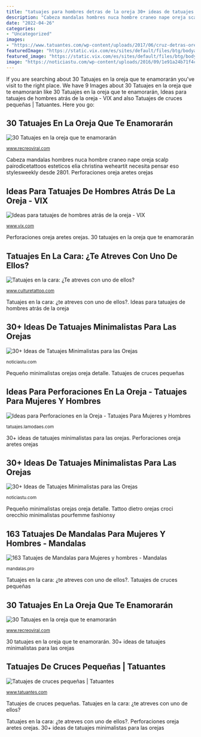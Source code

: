 ```yaml
---
title: "tatuajes para hombres detras de la oreja 30+ ideas de tatuajes minimalistas para las orejas"
description: "Cabeza mandalas hombres nuca hombre craneo nape oreja scalp pairodicetattoos esteticos elia christina weheartit necesita pensar eso stylesweekly desde 2801"
date: "2022-04-26"
categories:
- "Uncategorized"
images:
- "https://www.tatuantes.com/wp-content/uploads/2017/06/cruz-detras-oreja-830x830.jpg"
featuredImage: "https://static.vix.com/es/sites/default/files/btg/bodyart.batanga.com/files/ideas-para-tatuajes-de-hombres-atras-de-la-oreja-3.jpg"
featured_image: "https://static.vix.com/es/sites/default/files/btg/bodyart.batanga.com/files/ideas-para-tatuajes-de-hombres-atras-de-la-oreja-3.jpg"
image: "https://noticiastu.com/wp-content/uploads/2016/09/1e91a24b71f4cd65587080d76049f192.jpg"
---
```


If you are searching about 30 Tatuajes en la oreja que te enamorarán you've visit to the right place. We have 9 Images about 30 Tatuajes en la oreja que te enamorarán like 30 Tatuajes en la oreja que te enamorarán, Ideas para tatuajes de hombres atrás de la oreja - VIX and also Tatuajes de cruces pequeñas | Tatuantes. Here you go:

## 30 Tatuajes En La Oreja Que Te Enamorarán

![30 Tatuajes en la oreja que te enamorarán](https://www.recreoviral.com/wp-content/uploads/2015/10/27-TATUAJES-OREJAS-22.jpg "30 tatuajes en la oreja que te enamorarán")

<small>www.recreoviral.com</small>

Cabeza mandalas hombres nuca hombre craneo nape oreja scalp pairodicetattoos esteticos elia christina weheartit necesita pensar eso stylesweekly desde 2801. Perforaciones oreja aretes orejas

## Ideas Para Tatuajes De Hombres Atrás De La Oreja - VIX

![Ideas para tatuajes de hombres atrás de la oreja - VIX](https://static.vix.com/es/sites/default/files/btg/bodyart.batanga.com/files/ideas-para-tatuajes-de-hombres-atras-de-la-oreja-3.jpg "30 tatuajes en la oreja que te enamorarán")

<small>www.vix.com</small>

Perforaciones oreja aretes orejas. 30 tatuajes en la oreja que te enamorarán

## Tatuajes En La Cara: ¿Te Atreves Con Uno De Ellos?

![Tatuajes en la cara: ¿Te atreves con uno de ellos?](https://culturetattoo.com/wp-content/uploads/2017/06/tatuajes-en-la-cara-portada.jpg "Ideas para tatuajes de hombres atrás de la oreja")

<small>www.culturetattoo.com</small>

Tatuajes en la cara: ¿te atreves con uno de ellos?. Ideas para tatuajes de hombres atrás de la oreja

## 30+ Ideas De Tatuajes Minimalistas Para Las Orejas

![30+ Ideas de Tatuajes Minimalistas para las Orejas](https://noticiastu.com/wp-content/uploads/2016/09/1e91a24b71f4cd65587080d76049f192.jpg "30 tatuajes en la oreja que te enamorarán")

<small>noticiastu.com</small>

Pequeño minimalistas orejas oreja detalle. Tatuajes de cruces pequeñas

## Ideas Para Perforaciones En La Oreja - Tatuajes Para Mujeres Y Hombres

![Ideas para Perforaciones en la Oreja - Tatuajes Para Mujeres y Hombres](http://tatuajes.lamodaes.com/wp-content/uploads/2017/03/perforaciones-en-las-orejas-14.jpg "30+ ideas de tatuajes minimalistas para las orejas")

<small>tatuajes.lamodaes.com</small>

30+ ideas de tatuajes minimalistas para las orejas. Perforaciones oreja aretes orejas

## 30+ Ideas De Tatuajes Minimalistas Para Las Orejas

![30+ Ideas de Tatuajes Minimalistas para las Orejas](https://noticiastu.com/wp-content/uploads/2018/02/bdcd9308e291ce7fb0d05fb22c984451.jpg "Tattoo dietro orejas croci orecchio minimalistas pourfemme fashionsy")

<small>noticiastu.com</small>

Pequeño minimalistas orejas oreja detalle. Tattoo dietro orejas croci orecchio minimalistas pourfemme fashionsy

## 163 Tatuajes De Mandalas Para Mujeres Y Hombres - Mandalas

![163 Tatuajes de Mandalas para Mujeres y hombres - Mandalas](https://mandalas.pro/wp-content/uploads/2017/01/tatuajes-mandalas-hombre-y-mujer-162.jpg "30 tatuajes en la oreja que te enamorarán")

<small>mandalas.pro</small>

Tatuajes en la cara: ¿te atreves con uno de ellos?. Tatuajes de cruces pequeñas

## 30 Tatuajes En La Oreja Que Te Enamorarán

![30 Tatuajes en la oreja que te enamorarán](https://www.recreoviral.com/wp-content/uploads/2015/10/Tatuajes-ENLA-OREJA-1-730x487.jpg "Pequeño minimalistas orejas oreja detalle")

<small>www.recreoviral.com</small>

30 tatuajes en la oreja que te enamorarán. 30+ ideas de tatuajes minimalistas para las orejas

## Tatuajes De Cruces Pequeñas | Tatuantes

![Tatuajes de cruces pequeñas | Tatuantes](https://www.tatuantes.com/wp-content/uploads/2017/06/cruz-detras-oreja-830x830.jpg "30 tatuajes en la oreja que te enamorarán")

<small>www.tatuantes.com</small>

Tatuajes de cruces pequeñas. Tatuajes en la cara: ¿te atreves con uno de ellos?

Tatuajes en la cara: ¿te atreves con uno de ellos?. Perforaciones oreja aretes orejas. 30+ ideas de tatuajes minimalistas para las orejas
